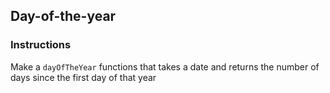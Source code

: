 ## Day-of-the-year

### Instructions

Make a `dayOfTheYear` functions that takes a date
and returns the number of days since the first day of that year